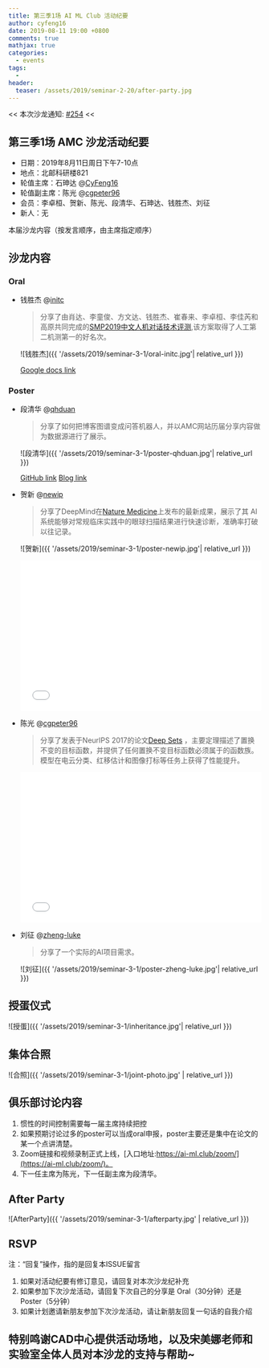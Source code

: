 ```yaml
---
title: 第三季1场 AI ML Club 活动纪要
author: cyfeng16
date: 2019-08-11 19:00 +0800
comments: true
mathjax: true
categories: 
  - events
tags:
  - 
header:
  teaser: /assets/2019/seminar-2-20/after-party.jpg
---
```


<< 本次沙龙通知: [#254](https://github.com/BUPT/ai-ml.club/issues/254)  <<

## 第三季1场 AMC 沙龙活动纪要

- 日期：2019年8月11日周日下午7-10点
- 地点：北邮科研楼821
- 轮值主席：石珅达 @[CyFeng16](https://github.com/CyFeng16)
- 轮值副主席：陈光 @[cgpeter96](https://github.com/cgpeter96)
- 会员：李卓桓、贺新、陈光、段清华、石珅达、钱胜杰、刘征
- 新人：无

本届沙龙内容（按发言顺序，由主席指定顺序）

## 沙龙内容

### Oral

- 钱胜杰 @[initc](https://github.com/initc)

    > 分享了由肖达、李童俊、方文达、钱胜杰、崔春来、李卓桓、李佳芮和高原共同完成的[SMP2019中文人机对话技术评测](https://arxiv.org/abs/1610.02391),该方案取得了人工第二机测第一的好名次。

    ![钱胜杰]({{ '/assets/2019/seminar-3-1/oral-initc.jpg'| relative_url }})

  [Google docs link](https://drive.google.com/open?id=1J1bk-vM5SUHXKoSLwfhHjIADkGUBea5a)

### Poster

- 段清华 @[qhduan](https://github.com/qhduan)
  
    > 分享了如何把博客图谱变成问答机器人，并以AMC网站历届分享内容做为数据源进行了展示。

    ![段清华]({{ '/assets/2019/seminar-3-1/poster-qhduan.jpg'| relative_url }})

  [GitHub link](https://github.com/deepdialog) [Blog link](https://deepdialog.github.io/blog/ai-ml-kg-bot/)
  
- 贺新 @[newip](https://github.com/newip)
  
    > 分享了DeepMind在[Nature Medicine](https://www.nature.com/articles/s41591-018-0107-6)上发布的最新成果，展示了其 AI 系统能够对常规临床实践中的眼球扫描结果进行快速诊断，准确率打破以往记录。

    ![贺新]({{ '/assets/2019/seminar-3-1/poster-newip.jpg'| relative_url }})

  <div class="zoom-container" style="
      position: relative;
      padding-bottom:56.25%;
      padding-top:30px;
      height:0;
      overflow:hidden;
  ">
    <iframe
      src='{{ '/assets/js/viewer-js/#/assets/2019/seminar-3-1/poster-newip.pdf' | relative_url }}'
      width='560'
      height='315'
      allowfullscreen
      webkitallowfullscreen
      frameborder="0"
      style="
        position: absolute;
        top:0;
        left:0;
        width:100%;
        height:100%;
      "
    ></iframe>
  </div>
  
- 陈光 @[cgpeter96](https://github.com/cgpeter96)
  
    > 分享了发表于NeurIPS 2017的论文[Deep Sets](http://papers.nips.cc/paper/6931-deep-sets) ，主要定理描述了置换不变的目标函数，并提供了任何置换不变目标函数必须属于的函数族。模型在电云分类、红移估计和图像打标等任务上获得了性能提升。

  <div class="zoom-container" style="
      position: relative;
      padding-bottom:56.25%;
      padding-top:30px;
      height:0;
      overflow:hidden;
  ">
    <iframe
      src='{{ '/assets/js/viewer-js/#/assets/2019/seminar-3-1/poster-cgpeter96.pdf' | relative_url }}'
      width='560'
      height='315'
      allowfullscreen
      webkitallowfullscreen
      frameborder="0"
      style="
        position: absolute;
        top:0;
        left:0;
        width:100%;
        height:100%;
      "
    ></iframe>
  </div>
  
- 刘征 @[zheng-luke](https://github.com/zheng-luke)
  
    > 分享了一个实际的AI项目需求。

    ![刘征]({{ '/assets/2019/seminar-3-1/poster-zheng-luke.jpg'| relative_url }})

## 授蛋仪式

![授蛋]({{ '/assets/2019/seminar-3-1/inheritance.jpg'| relative_url }})

## 集体合照

![合照]({{ '/assets/2019/seminar-3-1/joint-photo.jpg' | relative_url }})

## 俱乐部讨论内容

1. 惯性的时间控制需要每一届主席持续把控
2. 如果预期讨论过多的poster可以当成oral申报，poster主要还是集中在论文的某一个点讲清楚。
3. Zoom链接和视频录制正式上线，[入口地址:https://ai-ml.club/zoom/](https://ai-ml.club/zoom/)。
4. 下一任主席为陈光，下一任副主席为段清华。

## After Party

![AfterParty]({{ '/assets/2019/seminar-3-1/afterparty.jpg' | relative_url }})

## RSVP

注：“回复”操作，指的是回复本ISSUE留言

1. 如果对活动纪要有修订意见，请回复对本次沙龙纪补充
2. 如果参加下次沙龙活动，请回复下次自己的分享是 Oral（30分钟）还是Poster（5分钟）
3. 如果计划邀请新朋友参加下次沙龙活动，请让新朋友回复一句话的自我介绍

## 特别鸣谢CAD中心提供活动场地，以及宋美娜老师和实验室全体人员对本沙龙的支持与帮助~
